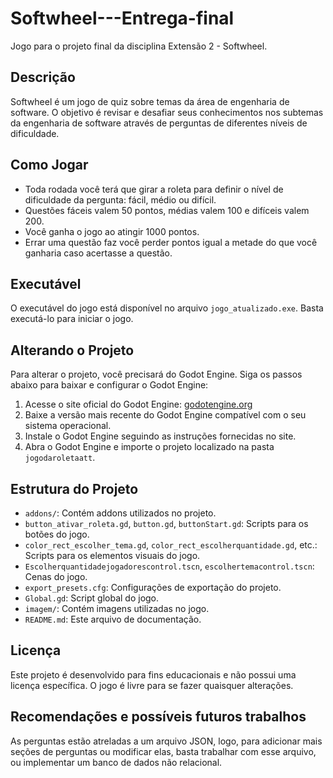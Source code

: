 # Softwheel---Entrega-final

Jogo para o projeto final da disciplina Extensão 2 - Softwheel.

## Descrição

Softwheel é um jogo de quiz sobre temas da área de engenharia de software. O objetivo é revisar e desafiar seus conhecimentos nos subtemas da engenharia de software através de perguntas de diferentes níveis de dificuldade.

## Como Jogar

- Toda rodada você terá que girar a roleta para definir o nível de dificuldade da pergunta: fácil, médio ou difícil.
- Questões fáceis valem 50 pontos, médias valem 100 e difíceis valem 200.
- Você ganha o jogo ao atingir 1000 pontos.
- Errar uma questão faz você perder pontos igual a metade do que você ganharia caso acertasse a questão.

## Executável

O executável do jogo está disponível no arquivo `jogo_atualizado.exe`. Basta executá-lo para iniciar o jogo.

## Alterando o Projeto

Para alterar o projeto, você precisará do Godot Engine. Siga os passos abaixo para baixar e configurar o Godot Engine:

1. Acesse o site oficial do Godot Engine: [godotengine.org](https://godotengine.org)
2. Baixe a versão mais recente do Godot Engine compatível com o seu sistema operacional.
3. Instale o Godot Engine seguindo as instruções fornecidas no site.
4. Abra o Godot Engine e importe o projeto localizado na pasta `jogodaroletaatt`.

## Estrutura do Projeto

- `addons/`: Contém addons utilizados no projeto.
- `button_ativar_roleta.gd`, `button.gd`, `buttonStart.gd`: Scripts para os botões do jogo.
- `color_rect_escolher_tema.gd`, `color_rect_escolherquantidade.gd`, etc.: Scripts para os elementos visuais do jogo.
- `Escolherquantidadejogadorescontrol.tscn`, `escolhertemacontrol.tscn`: Cenas do jogo.
- `export_presets.cfg`: Configurações de exportação do projeto.
- `Global.gd`: Script global do jogo.
- `imagem/`: Contém imagens utilizadas no jogo.
- `README.md`: Este arquivo de documentação.

## Licença

Este projeto é desenvolvido para fins educacionais e não possui uma licença específica. O jogo é livre para se fazer quaisquer alterações.

## Recomendações e possíveis futuros trabalhos

As perguntas estão atreladas a um arquivo JSON, logo, para adicionar mais seções de perguntas ou modificar elas, basta trabalhar com esse arquivo, ou implementar um banco de dados não relacional.